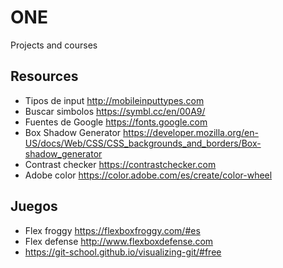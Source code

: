 # ONE
Projects and courses 

## Resources

- Tipos de input http://mobileinputtypes.com
- Buscar simbolos https://symbl.cc/en/00A9/ 
- Fuentes de Google https://fonts.google.com
- Box Shadow Generator https://developer.mozilla.org/en-US/docs/Web/CSS/CSS_backgrounds_and_borders/Box-shadow_generator
- Contrast checker https://contrastchecker.com
- Adobe color https://color.adobe.com/es/create/color-wheel

## Juegos
- Flex froggy https://flexboxfroggy.com/#es
- Flex defense http://www.flexboxdefense.com
- https://git-school.github.io/visualizing-git/#free
                                      
